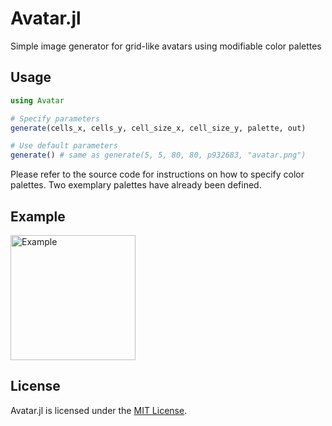 # Avatar.jl

Simple image generator for grid-like avatars using modifiable color palettes

## Usage

```julia
using Avatar

# Specify parameters
generate(cells_x, cells_y, cell_size_x, cell_size_y, palette, out)

# Use default parameters
generate() # same as generate(5, 5, 80, 80, p932683, "avatar.png")
```

Please refer to the source code for instructions on how to specify color
palettes. Two exemplary palettes have already been defined.

## Example

<img
    src="https://avatars0.githubusercontent.com/u/16260432?s=200&v=4"
    alt="Example"
    width="200"
    height="200"
/>

## License

Avatar.jl is licensed under the [MIT License](./LICENSE.txt).
